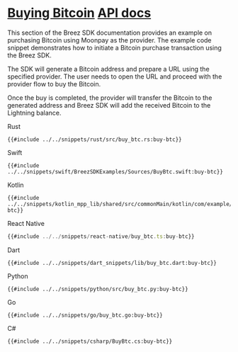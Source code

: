 <h1 id="buying-bitcoin">
    <a class="header" href="#buying-bitcoin">Buying Bitcoin</a>
    <a class="tag" target="_blank" href="https://breez.github.io/breez-sdk-greenlight/breez_sdk_core/struct.BreezServices.html#method.buy_bitcoin">API docs</a>
</h1>

This section of the Breez SDK documentation provides an example on purchasing Bitcoin using Moonpay as the provider. The example code snippet demonstrates how to initiate a Bitcoin purchase transaction using the Breez SDK.

The SDK will generate a Bitcoin address and prepare a URL using the specified provider. The user needs to open the URL and proceed with the provider flow to buy the Bitcoin.

Once the buy is completed, the provider will transfer the Bitcoin to the generated address and Breez SDK will add the received Bitcoin to the Lightning balance.

<custom-tabs category="lang">

<div slot="title">Rust</div>
<section>

```rust,ignore
{{#include ../../snippets/rust/src/buy_btc.rs:buy-btc}}
```
</section>

<div slot="title">Swift</div>
<section>

```swift,ignore
{{#include ../../snippets/swift/BreezSDKExamples/Sources/BuyBtc.swift:buy-btc}}
```
</section>

<div slot="title">Kotlin</div>
<section>

```kotlin,ignore
{{#include ../../snippets/kotlin_mpp_lib/shared/src/commonMain/kotlin/com/example/kotlinmpplib/BuyBtc.kt:buy-btc}}
```
</section>

<div slot="title">React Native</div>
<section>

```typescript
{{#include ../../snippets/react-native/buy_btc.ts:buy-btc}}
```
</section>

<div slot="title">Dart</div>
<section>

```dart,ignore
{{#include ../../snippets/dart_snippets/lib/buy_btc.dart:buy-btc}}
```
</section>

<div slot="title">Python</div>
<section>

```python,ignore 
{{#include ../../snippets/python/src/buy_btc.py:buy-btc}}
```
</section>

<div slot="title">Go</div>
<section>

```go,ignore
{{#include ../../snippets/go/buy_btc.go:buy-btc}}
```
</section>

<div slot="title">C#</div>

<section>

```cs,ignore
{{#include ../../snippets/csharp/BuyBtc.cs:buy-btc}}
```
</section>
</custom-tabs>
